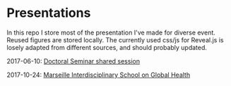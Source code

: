 # Presentations

In this repo I store most of the presentation I've made for diverse event. Reused figures are stored locally. The currently used css/js for Reveal.js is losely adapted from different sources, and should probably updated.

2017-06-10: [Doctoral Seminar shared session](https://grlurton.github.io/presentations/2017-06%20Seminar%20Presentation.html)

2017-10-24: [Marseille Interdisciplinary School on Global Health](https://grlurton.github.io/presentations/2017-10-24%20-%20Marseille%20School%20Global%20Health.html)
